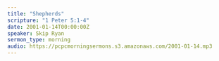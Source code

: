```yaml
---
title: "Shepherds"
scripture: "1 Peter 5:1-4"
date: 2001-01-14T00:00:00Z
speaker: Skip Ryan
sermon_type: morning
audio: https://pcpcmorningsermons.s3.amazonaws.com/2001-01-14.mp3 
---
```



